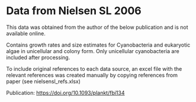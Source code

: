 # Data from Nielsen SL 2006

This data was obtained from the author of the below publication and is not available online.

Contains growth rates and size estimates for Cyanobacteria and eukaryotic algae in unicellular and colony form. Only unicellular cyanobacteria are included after processing.

To include original references to each data source, an excel file with the relevant references was created manually by copying references from paper (see nielsensl_refs.xlsx)

Publication:
https://doi.org/10.1093/plankt/fbi134
